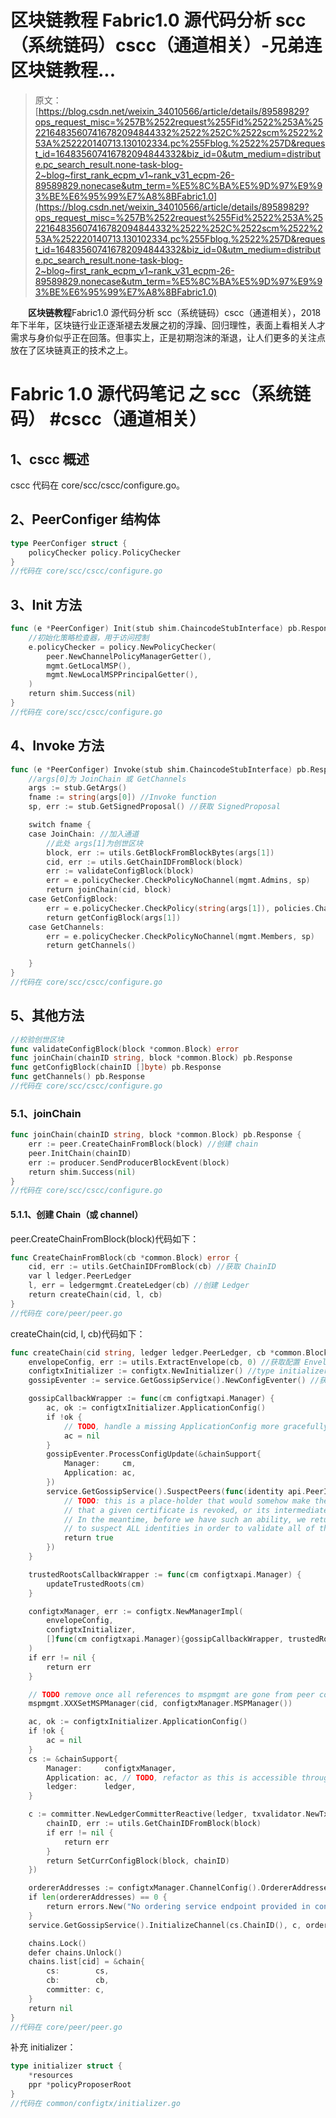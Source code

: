 # 区块链教程 Fabric1.0 源代码分析 scc（系统链码）cscc（通道相关）-兄弟连区块链教程...

> 原文：[https://blog.csdn.net/weixin_34010566/article/details/89589829?ops_request_misc=%257B%2522request%255Fid%2522%253A%2522164835607416782094844332%2522%252C%2522scm%2522%253A%252220140713.130102334.pc%255Fblog.%2522%257D&request_id=164835607416782094844332&biz_id=0&utm_medium=distribute.pc_search_result.none-task-blog-2~blog~first_rank_ecpm_v1~rank_v31_ecpm-26-89589829.nonecase&utm_term=%E5%8C%BA%E5%9D%97%E9%93%BE%E6%95%99%E7%A8%8BFabric1.0](https://blog.csdn.net/weixin_34010566/article/details/89589829?ops_request_misc=%257B%2522request%255Fid%2522%253A%2522164835607416782094844332%2522%252C%2522scm%2522%253A%252220140713.130102334.pc%255Fblog.%2522%257D&request_id=164835607416782094844332&biz_id=0&utm_medium=distribute.pc_search_result.none-task-blog-2~blog~first_rank_ecpm_v1~rank_v31_ecpm-26-89589829.nonecase&utm_term=%E5%8C%BA%E5%9D%97%E9%93%BE%E6%95%99%E7%A8%8BFabric1.0)

　　**区块链教程**Fabric1.0 源代码分析 scc（系统链码）cscc（通道相关），2018 年下半年，区块链行业正逐渐褪去发展之初的浮躁、回归理性，表面上看相关人才需求与身价似乎正在回落。但事实上，正是初期泡沫的渐退，让人们更多的关注点放在了区块链真正的技术之上。

# Fabric 1.0 源代码笔记 之 scc（系统链码） #cscc（通道相关）

## 1、cscc 概述

cscc 代码在 core/scc/cscc/configure.go。

## 2、PeerConfiger 结构体

```go
type PeerConfiger struct {
    policyChecker policy.PolicyChecker
}
//代码在 core/scc/cscc/configure.go
```

## 3、Init 方法

```go
func (e *PeerConfiger) Init(stub shim.ChaincodeStubInterface) pb.Response {
    //初始化策略检查器，用于访问控制
    e.policyChecker = policy.NewPolicyChecker(
        peer.NewChannelPolicyManagerGetter(),
        mgmt.GetLocalMSP(),
        mgmt.NewLocalMSPPrincipalGetter(),
    )
    return shim.Success(nil)
}
//代码在 core/scc/cscc/configure.go
```

## 4、Invoke 方法

```go
func (e *PeerConfiger) Invoke(stub shim.ChaincodeStubInterface) pb.Response {
    //args[0]为 JoinChain 或 GetChannels
    args := stub.GetArgs()
    fname := string(args[0]) //Invoke function
    sp, err := stub.GetSignedProposal() //获取 SignedProposal

    switch fname {
    case JoinChain: //加入通道
        //此处 args[1]为创世区块
        block, err := utils.GetBlockFromBlockBytes(args[1])
        cid, err := utils.GetChainIDFromBlock(block)
        err := validateConfigBlock(block)
        err = e.policyChecker.CheckPolicyNoChannel(mgmt.Admins, sp)
        return joinChain(cid, block)
    case GetConfigBlock:
        err = e.policyChecker.CheckPolicy(string(args[1]), policies.ChannelApplicationReaders, sp)
        return getConfigBlock(args[1])
    case GetChannels:
        err = e.policyChecker.CheckPolicyNoChannel(mgmt.Members, sp)
        return getChannels()

    }
}
//代码在 core/scc/cscc/configure.go
```

## 5、其他方法

```go
//校验创世区块
func validateConfigBlock(block *common.Block) error
func joinChain(chainID string, block *common.Block) pb.Response
func getConfigBlock(chainID []byte) pb.Response
func getChannels() pb.Response
//代码在 core/scc/cscc/configure.go
```

### 5.1、joinChain

```go
func joinChain(chainID string, block *common.Block) pb.Response {
    err := peer.CreateChainFromBlock(block) //创建 chain
    peer.InitChain(chainID)
    err := producer.SendProducerBlockEvent(block)
    return shim.Success(nil)
}
//代码在 core/scc/cscc/configure.go
```

#### 5.1.1、创建 Chain（或 channel）

peer.CreateChainFromBlock(block)代码如下：

```go
func CreateChainFromBlock(cb *common.Block) error {
    cid, err := utils.GetChainIDFromBlock(cb) //获取 ChainID
    var l ledger.PeerLedger
    l, err = ledgermgmt.CreateLedger(cb) //创建 Ledger
    return createChain(cid, l, cb)
}
//代码在 core/peer/peer.go
```

createChain(cid, l, cb)代码如下：

```go
func createChain(cid string, ledger ledger.PeerLedger, cb *common.Block) error {
    envelopeConfig, err := utils.ExtractEnvelope(cb, 0) //获取配置 Envelope
    configtxInitializer := configtx.NewInitializer() //type initializer struct
    gossipEventer := service.GetGossipService().NewConfigEventer() //获取 gossipServiceInstance

    gossipCallbackWrapper := func(cm configtxapi.Manager) {
        ac, ok := configtxInitializer.ApplicationConfig()
        if !ok {
            // TODO, handle a missing ApplicationConfig more gracefully
            ac = nil
        }
        gossipEventer.ProcessConfigUpdate(&chainSupport{
            Manager:     cm,
            Application: ac,
        })
        service.GetGossipService().SuspectPeers(func(identity api.PeerIdentityType) bool {
            // TODO: this is a place-holder that would somehow make the MSP layer suspect
            // that a given certificate is revoked, or its intermediate CA is revoked.
            // In the meantime, before we have such an ability, we return true in order
            // to suspect ALL identities in order to validate all of them.
            return true
        })
    }

    trustedRootsCallbackWrapper := func(cm configtxapi.Manager) {
        updateTrustedRoots(cm)
    }

    configtxManager, err := configtx.NewManagerImpl(
        envelopeConfig,
        configtxInitializer,
        []func(cm configtxapi.Manager){gossipCallbackWrapper, trustedRootsCallbackWrapper},
    )
    if err != nil {
        return err
    }

    // TODO remove once all references to mspmgmt are gone from peer code
    mspmgmt.XXXSetMSPManager(cid, configtxManager.MSPManager())

    ac, ok := configtxInitializer.ApplicationConfig()
    if !ok {
        ac = nil
    }
    cs := &chainSupport{
        Manager:     configtxManager,
        Application: ac, // TODO, refactor as this is accessible through Manager
        ledger:      ledger,
    }

    c := committer.NewLedgerCommitterReactive(ledger, txvalidator.NewTxValidator(cs), func(block *common.Block) error {
        chainID, err := utils.GetChainIDFromBlock(block)
        if err != nil {
            return err
        }
        return SetCurrConfigBlock(block, chainID)
    })

    ordererAddresses := configtxManager.ChannelConfig().OrdererAddresses()
    if len(ordererAddresses) == 0 {
        return errors.New("No ordering service endpoint provided in configuration block")
    }
    service.GetGossipService().InitializeChannel(cs.ChainID(), c, ordererAddresses)

    chains.Lock()
    defer chains.Unlock()
    chains.list[cid] = &chain{
        cs:        cs,
        cb:        cb,
        committer: c,
    }
    return nil
}
//代码在 core/peer/peer.go
```

补充 initializer：

```go
type initializer struct {
    *resources
    ppr *policyProposerRoot
}
//代码在 common/configtx/initializer.go
```